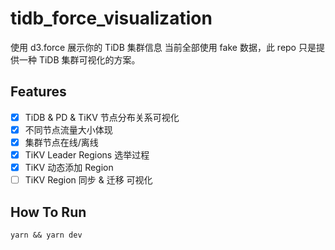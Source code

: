 # tidb_force_visualization

使用 d3.force 展示你的 TiDB 集群信息
当前全部使用 fake 数据，此 repo 只是提供一种 TiDB 集群可视化的方案。

## Features

- [x] TiDB & PD & TiKV 节点分布关系可视化
- [x] 不同节点流量大小体现
- [x] 集群节点在线/离线
- [x] TiKV Leader Regions 选举过程
- [x] TiKV 动态添加 Region
- [ ] TiKV Region 同步 & 迁移 可视化

## How To Run

`yarn && yarn dev`
